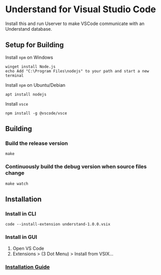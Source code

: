 # Understand for Visual Studio Code

Install this and run Userver to make VSCode communicate with an Understand database.

## Setup for Building

Install `npm` on Windows
```
winget install Node.js
echo Add "C:\Program Files\nodejs" to your path and start a new terminal
```

Install `npm` on Ubuntu/Debian
```
apt install nodejs
```

Install `vsce`
```
npm install -g @vscode/vsce
```

## Building

### Build the release version
```
make
```

### Continuously build the debug version when source files change
```
make watch
```

## Installation

### Install in CLI

```
code --install-extension understand-1.0.0.vsix
```

### Install in GUI

1. Open VS Code
2. Extensions > (3 Dot Menu) > Install from VSIX...

### [Installation Guide](https://code.visualstudio.com/docs/editor/extension-marketplace#_install-from-a-vsix)
